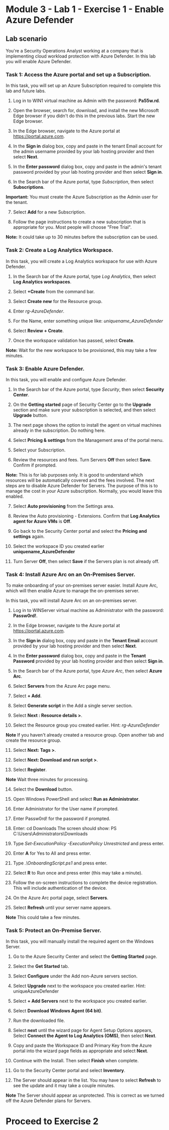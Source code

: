 # Module 3 - Lab 1 - Exercise 1 - Enable Azure Defender

## Lab scenario

You're a Security Operations Analyst working at a company that is implementing cloud workload protection with Azure Defender.  In this lab you will enable Azure Defender.

### Task 1: Access the Azure portal and set up a Subscription.

In this task, you will set up an Azure Subscription required to complete this lab and future labs.

1. Log in to WIN1 virtual machine as Admin with the password: **Pa55w.rd**.  

2.  Open the browser, search for, download, and install the new Microsoft Edge browser if you didn't do this in the previous labs. Start the new Edge browser.

3.  In the Edge browser, navigate to the Azure portal at https://portal.azure.com.

4. In the **Sign in** dialog box, copy and paste in the tenant Email account for the admin username provided by your lab hosting provider and then select **Next**.

5. In the **Enter password** dialog box, copy and paste in the admin's tenant password provided by your lab hosting provider and then select **Sign in**.

6. In the Search bar of the Azure portal, type *Subscription*, then select **Subscriptions**.

**Important:** You must create the Azure Subscription as the Admin user for the tenant.

7. Select **Add** for a new Subscription.

8. Follow the page instructions to create a new subscription that is appropriate for you.  Most people will choose "Free Trial".

**Note:** It could take up to 30 minutes before the subscription can be used. 

### Task 2: Create a Log Analytics Workspace.

In this task, you will create a Log Analytics workspace for use with Azure Defender.

1. In the Search bar of the Azure portal, type *Log Analytics*, then select **Log Analytics workspaces**.

2. Select **+Create** from the command bar.

3. Select **Create new** for the Resource group.

4. Enter *rg-AzureDefender*.

5. For the Name, enter something unique like: *uniquename_AzureDefender*

6. Select **Review + Create**.

7. Once the workspace validation has passed, select **Create**.

**Note:** Wait for the new workspace to be provisioned, this may take a few minutes.

### Task 3: Enable Azure Defender.

In this task, you will enable and configure Azure Defender.

1. In the Search bar of the Azure portal, type *Security*, then select **Security Center**.

2. On the **Getting started** page of Security Center go to the **Upgrade** section and make sure your subscription is selected, and then select **Upgrade** button.

3. The next page shows the option to install the agent on virtual machines already in the subscription. Do nothing here.

4. Select **Pricing & settings** from the Management area of the portal menu.

5. Select your Subscription. 

6. Review the resources and fees.  Turn Servers **Off** then select **Save**.  Confirm if prompted.

**Note:** This is for lab purposes only.  It is good to understand which resources will be automatically covered and the fees involved.  The next steps are to disable Azure Defender for Servers.  The purpose of this is to manage the cost in your Azure subscription. Normally, you would leave this enabled.

7. Select **Auto provisioning** from the Settings area.

8. Review the Auto provisioning - Extensions. Confirm that **Log Analytics agent for Azure VMs** is **Off**.

9. Go back to the Security Center portal and select the **Pricing and settings** again.

10. Select the workspace ID you created earlier **uniquename_AzureDefender**

11. Turn Server **Off**, then select **Save** if the Servers plan is not already off.


### Task 4: Install Azure Arc on an On-Premises Server.

To make onboarding of your on-premises server easier.  Install Azure Arc, which will then enable Azure to manage the on-premises server.

In this task, you will install Azure Arc on an on-premises server.

1. Log in to WINServer virtual machine as Administrator with the password: **Passw0rd!**.  

2. In the Edge browser, navigate to the Azure portal at https://portal.azure.com.

3. In the **Sign in** dialog box, copy and paste in the **Tenant Email** account provided by your lab hosting provider and then select **Next**.

4. In the **Enter password** dialog box, copy and paste in the **Tenant Password** provided by your lab hosting provider and then select **Sign in**.

5. In the Search bar of the Azure portal, type *Azure Arc*, then select **Azure Arc**.

6. Select **Servers** from the Azure Arc page menu.

7. Select **+ Add**.

8. Select **Generate script** in the Add a single server section.

9. Select **Next : Resource details >**.

10. Select the Resource group you created earlier. Hint: *rg-AzureDefender*

**Note** If you haven't already created a resource group. Open another tab and create the resource group.

11. Select **Next: Tags >**.

12. Select **Next: Download and run script >**.

13. Select **Register**.

**Note** Wait three minutes for processing.

14. Select the **Download** button. 

15. Open Windows PowerShell and select **Run as Administrator**.

16. Enter Administrator for the User name if prompted.

17. Enter Passw0rd! for the password if prompted.

18. Enter: cd Downloads
The screen should show:
PS C:\Users\Administrators\Downloads

19. Type *Set-ExecutionPolicy -ExecutionPolicy Unrestricted* and press enter.

20. Enter **A** for Yes to All and press enter.

21. Type *.\OnboardingScript.ps1* and press enter.

22. Select **R** to Run once and press enter (this may take a minute).

23. Follow the on-screen instructions to complete the device registration.  This will include authentication of the device.

24. On the Azure Arc portal page, select **Servers**.

25. Select **Refresh** until your server name appears.

**Note** This could take a few minutes.

### Task 5: Protect an On-Premise Server.

In this task, you will manually install the required agent on the Windows Server.

1. Go to the Azure Security Center and select the **Getting Started** page.

2. Select the **Get Started** tab.

3. Select **Configure** under the Add non-Azure servers section.

4. Select **Upgrade** next to the workspace you created earlier.  Hint: uniqueAzureDefender 

5. Select **+ Add Servers** next to the workspace you created earlier.

6. Select **Download Windows Agent (64 bit)**.

7. Run the downloaded file.

8. Select **next** until the wizard page for Agent Setup Options appears, Select **Connect the Agent to Log Analytics (OMS)**, then select **Next**.

9. Copy and paste the Workspace ID and Primary Key from the Azure portal into the wizard page fields as appropriate and select **Next**.

10. Continue with the Install. Then select **Finish** when complete.

11. Go to the Security Center portal and select **Inventory**.

12. The Server should appear in the list.  You may have to select **Refresh** to see the update and it may take a couple minutes.

**Note** The Server should appear as unprotected.  This is correct as we turned off the Azure Defender plans for Servers. 

# Proceed to Exercise 2
